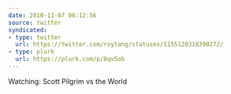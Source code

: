 ```yaml
---
date: 2010-11-07 06:12:56
source: twitter
syndicated:
- type: twitter
  url: https://twitter.com/roytang/statuses/1155120318390272/
- type: plurk
  url: https://plurk.com/p/8qv5ob
---
```


Watching: Scott Pilgrim vs the World